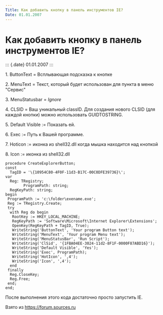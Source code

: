 ```yaml
---
Title: Как добавить кнопку в панель инструментов IE?
Date: 01.01.2007
---
```



Как добавить кнопку в панель инструментов IE?
=============================================

::: {.date}
01.01.2007
:::

1\. ButtonText = Всплывающая подсказка к кнопке

2\. MenuText = Текст, который будет использован для пункта в меню
"Сервис"

3\. MenuStatusbar = *Ignore*

4\. CLSID = Ваш уникальный classID. Для создания нового CLSID (для каждой
кнопки) можно использовать GUIDTOSTRING.

5\. Default Visible := Показать ей.

6\. Exec := Путь к Вашей программе.

7\. Hoticon := иконка из shell32.dll когда мышка находится над кнопкой

8\. Icon := иконка из shell32.dll

    procedure CreateExplorerButton;
    const
      TagID = '\{10954C80-4F0F-11d3-B17C-00C0DFE39736}\';
    var
      Reg: TRegistry;
            ProgramPath: string;
      RegKeyPath: string;
    begin
     ProgramPath := 'c:\folder\exename.exe';
     Reg := TRegistry.Create;
     try
      with Reg do begin
       RootKey := HKEY_LOCAL_MACHINE;
       RegKeyPath := 'Software\Microsoft\Internet Explorer\Extensions';
       OpenKey(RegKeyPath + TagID, True);
       WriteString('ButtonText', 'Your program Button text');
       WriteString('MenuText', 'Your program Menu text');
       WriteString('MenuStatusBar', 'Run Script');
       WriteString('ClSid', '{1FBA04EE-3024-11d2-8F1F-0000F87ABD16}');
       WriteString('Default Visible', 'Yes'); 
       WriteString('Exec', ProgramPath);
       WriteString('HotIcon', ',4');
       WriteString('Icon', ',4');
      end
     finally
      Reg.CloseKey;
      Reg.Free;
     end;
    end;

После выполнения этого кода достаточно просто запустить IE.

Взято из <https://forum.sources.ru>
